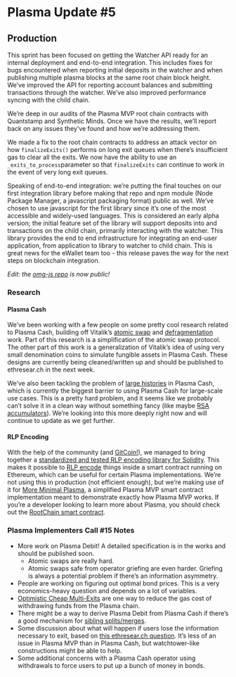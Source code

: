 # Plasma Update \#5

## Production

This sprint has been focused on getting the Watcher API ready for an internal deployment and end-to-end integration. This includes fixes for bugs encountered when reporting initial deposits in the watcher and when publishing multiple plasma blocks at the same root chain block height. We’ve improved the API for reporting account balances and submitting transactions through the watcher. We’ve also improved performance syncing with the child chain.

We’re deep in our audits of the Plasma MVP root chain contracts with Quantstamp and Synthetic Minds. Once we have the results, we’ll report back on any issues they’ve found and how we’re addressing them.

We made a fix to the root chain contracts to address an attack vector on how `finalizeExits()` performs on long exit queues when there’s insufficient gas to clear all the exits. We now have the ability to use an `_exits_to_process`parameter so that `finalizeExits` can continue to work in the event of very long exit queues.

Speaking of end-to-end integration: we’re putting the final touches on our first integration library before making that repo and npm module \(Node Package Manager, a javascript packaging format\) public as well. We’ve chosen to use javascript for the first library since it’s one of the most accessible and widely-used languages. This is considered an early alpha version; the initial feature set of the library will support deposits into and transactions on the child chain, primarily interacting with the watcher. This library provides the end to end infrastructure for integrating an end-user application, from application to library to watcher to child chain. This is great news for the eWallet team too - this release paves the way for the next steps on blockchain integration.

_Edit: the_ [_omg-js repo_](https://github.com/omisego/omg-js) _is now public!_

### Research

#### Plasma Cash

We’ve been working with a few people on some pretty cool research related to Plasma Cash, building off Vitalik’s [atomic swap](https://ethresear.ch/t/plasma-cash-minimal-atomic-swap/3409) and [defragmentation](https://ethresear.ch/t/plasma-cash-defragmentation/3410) work. Part of this research is a simplification of the atomic swap protocol. The other part of this work is a generalization of Vitalik’s idea of using very small denomination coins to simulate fungible assets in Plasma Cash. These designs are currently being cleaned/written up and should be published to ethresear.ch in the next week.

We’ve also been tackling the problem of [large histories](https://www.learnplasma.org/pages/research.html#shorter-proofs) in Plasma Cash, which is currently the biggest barrier to using Plasma Cash for large-scale use cases. This is a pretty hard problem, and it seems like we probably can’t solve it in a clean way without something fancy \(like maybe [RSA accumulators](https://en.wikipedia.org/wiki/Accumulator_%28cryptography%29)\). We’re looking into this more deeply right now and will continue to update as we get further.

#### RLP Encoding

With the help of the community \(and [GitCoin!](https://gitcoin.co/)\), we managed to bring together a [standardized and tested RLP encoding library for Solidity](https://github.com/bakaoh/solidity-rlp-encode). This makes it possible to [RLP encode](https://github.com/ethereum/wiki/wiki/RLP) things inside a smart contract running on Ethereum, which can be useful for certain Plasma implementations. We’re not using this in production \(not efficient enough\), but we’re making use of it for [More Minimal Plasma](https://github.com/kfichter/more-minimal-plasma), a simplified Plasma MVP smart contract implementation meant to demonstrate exactly how Plasma MVP works. If you’re a developer looking to learn more about Plasma, you should check out the [RootChain smart contract](https://github.com/kfichter/more-minimal-plasma/blob/master/plasma/contracts/RootChain.sol).

### Plasma Implementers Call \#15 Notes

* More work on Plasma Debit! A detailed specification is in the works and should be published soon.
  * Atomic swaps are really hard.
  * Atomic swaps safe from operator griefing are even harder. Griefing is always a potential problem if there’s an information asymmetry.
* People are working on figuring out optimal bond prices. This is a very economics-heavy question and depends on a lot of variables.
* [Optimistic Cheap Multi-Exits](https://ethresear.ch/t/optimistic-cheap-multi-exit-for-plasma-cash-or-mvp/1893/) are one way to reduce the gas cost of withdrawing funds from the Plasma chain.
* There might be a way to derive Plasma Debit from Plasma Cash if there’s a good mechanism for [sibling splits/merges](https://ethresear.ch/t/one-proposal-for-plasma-cash-with-coin-splitting-and-merging/1447).
* Some discussion about what will happen if users lose the information necessary to exit, based on [this ethresear.ch question](https://ethresear.ch/t/how-can-a-user-submit-an-exit-if-he-loses-his-proof/3127). It’s less of an issue in Plasma MVP than in Plasma Cash, but watchtower-like constructions might be able to help.
* Some additional concerns with a Plasma Cash operator using withdrawals to force users to put up a bunch of money in bonds.

